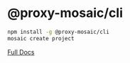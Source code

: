 # @proxy-mosaic/cli

``` sh
npm install -g @proxy-mosaic/cli
mosaic create project
```

[Full Docs](https://github.com/shanchuan1/proxy-mosaic)
